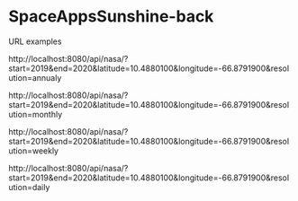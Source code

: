 # SpaceAppsSunshine-back

URL examples

http://localhost:8080/api/nasa/?start=2019&end=2020&latitude=10.4880100&longitude=-66.8791900&resolution=annualy

http://localhost:8080/api/nasa/?start=2019&end=2020&latitude=10.4880100&longitude=-66.8791900&resolution=monthly

http://localhost:8080/api/nasa/?start=2019&end=2020&latitude=10.4880100&longitude=-66.8791900&resolution=weekly

http://localhost:8080/api/nasa/?start=2019&end=2020&latitude=10.4880100&longitude=-66.8791900&resolution=daily
